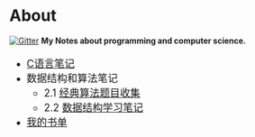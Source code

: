 # About 
[![Gitter](https://badges.gitter.im/Join%20Chat.svg)](https://gitter.im/finlay-liu/awesome-note?utm_source=badge&utm_medium=badge&utm_campaign=pr-badge)
**My Notes about programming and computer science.**
<font size=4>
- [C语言笔记](https://github.com/finlay-liu/InfoRecord/tree/master/C)
- 数据结构和算法笔记
	- 2.1 [经典算法题目收集](https://github.com/finlay-liu/InfoRecord/tree/master/Algorithm/AlgorithmExercises.md)
	- 2.2 [数据结构学习笔记](https://github.com/finlay-liu/InfoRecord/tree/master/Algorithm/LearnAlgorithm.md)
- [我的书单](https://github.com/finlay-liu/InfoRecord/blob/master/Books/)
</font>